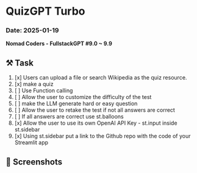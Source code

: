 # QuizGPT Turbo

### Date: 2025-01-19

**Nomad Coders - FullstackGPT #9.0 ~ 9.9**

## ⚒️ Task
1. [x] Users can upload a file or search Wikipedia as the quiz resource.
2. [x] make a quiz
2. [ ] Use Function calling
3. [ ] Allow the user to customize the difficulty of the test
4. [ ] make the LLM generate hard or easy question
5. [ ] Allow the user to retake the test if not all answers are correct
6. [ ] If all answers are correct use st.balloons
7. [x] Allow the user to use its own OpenAI API Key - st.input inside st.sidebar
8. [x] Using st.sidebar put a link to the Github repo with the code of your Streamlit app

## 📸 Screenshots

